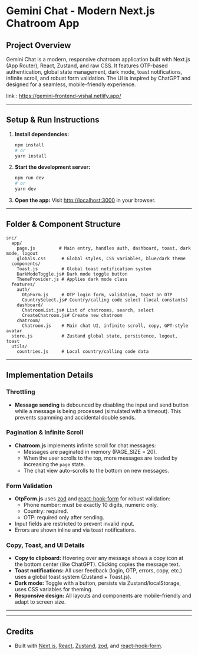 
# Gemini Chat - Modern Next.js Chatroom App

## Project Overview

Gemini Chat is a modern, responsive chatroom application built with Next.js (App Router), React, Zustand, and raw CSS. It features OTP-based authentication, global state management, dark mode, toast notifications, infinite scroll, and robust form validation. The UI is inspired by ChatGPT and designed for a seamless, mobile-friendly experience.

link : https://gemini-frontend-vishal.netlify.app/

---

## Setup & Run Instructions

1. **Install dependencies:**
   ```bash
   npm install
   # or
   yarn install
   ```

2. **Start the development server:**
   ```bash
   npm run dev
   # or
   yarn dev
   ```

3. **Open the app:**
   Visit [http://localhost:3000](http://localhost:3000) in your browser.

---

## Folder & Component Structure

```
src/
  app/
    page.js         # Main entry, handles auth, dashboard, toast, dark mode, logout
    globals.css      # Global styles, CSS variables, blue/dark theme
  components/
    Toast.js         # Global toast notification system
    DarkModeToggle.js# Dark mode toggle button
    ThemeProvider.js # Applies dark mode class
  features/
    auth/
      OtpForm.js     # OTP login form, validation, toast on OTP
      CountrySelect.js# Country/calling code select (local constants)
    dashboard/
      ChatroomList.js# List of chatrooms, search, select
      CreateChatroom.js# Create new chatroom
    chatroom/
      Chatroom.js    # Main chat UI, infinite scroll, copy, GPT-style avatar
  store.js           # Zustand global state, persistence, logout, toast
  utils/
    countries.js     # Local country/calling code data
```

---

## Implementation Details

### Throttling
- **Message sending** is debounced by disabling the input and send button while a message is being processed (simulated with a timeout). This prevents spamming and accidental double sends.

### Pagination & Infinite Scroll
- **Chatroom.js** implements infinite scroll for chat messages:
  - Messages are paginated in memory (PAGE_SIZE = 20).
  - When the user scrolls to the top, more messages are loaded by increasing the `page` state.
  - The chat view auto-scrolls to the bottom on new messages.

### Form Validation
- **OtpForm.js** uses [zod](https://zod.dev/) and [react-hook-form](https://react-hook-form.com/) for robust validation:
  - Phone number: must be exactly 10 digits, numeric only.
  - Country: required.
  - OTP: required only after sending.
- Input fields are restricted to prevent invalid input.
- Errors are shown inline and via toast notifications.

### Copy, Toast, and UI Details
- **Copy to clipboard:** Hovering over any message shows a copy icon at the bottom center (like ChatGPT). Clicking copies the message text.
- **Toast notifications:** All user feedback (login, OTP, errors, copy, etc.) uses a global toast system (Zustand + Toast.js).
- **Dark mode:** Toggle with a button, persists via Zustand/localStorage, uses CSS variables for theming.
- **Responsive design:** All layouts and components are mobile-friendly and adapt to screen size.

---



---

## Credits
- Built with [Next.js](https://nextjs.org/), [React](https://react.dev/), [Zustand](https://zustand-demo.pmnd.rs/), [zod](https://zod.dev/), and [react-hook-form](https://react-hook-form.com/).
